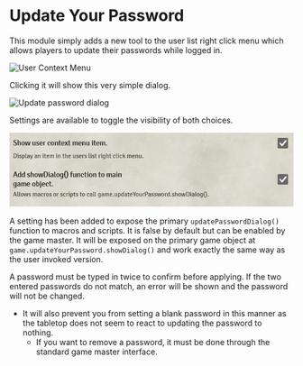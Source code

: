 # Update Your Password

This module simply adds a new tool to the user list right click menu which allows players to update their passwords while logged in.

![User Context Menu](resources/readme-users-list.png)

Clicking it will show this very simple dialog.

![Update password dialog](resources/readme-dialog.png)

Settings are available to toggle the visibility of both choices.

![Settings menu](resources/readme-settings.png)

A setting has been added to expose the primary `updatePasswordDialog()` function to macros and scripts. It is false by default but can be enabled by the game master. It will be exposed on the primary game object at `game.updateYourPassword.showDialog()` and work exactly the same way as the user invoked version.

A password must be typed in twice to confirm before applying. If the two entered passwords do not match, an error will be shown and the password will not be changed.

- It will also prevent you from setting a blank password in this manner as the tabletop does not seem to react to updating the password to nothing.
    - If you want to remove a password, it must be done through the standard game master interface.
